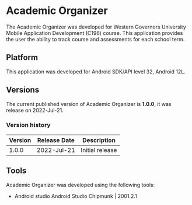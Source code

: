 # Academic Organizer
The Academic Organizer was developed for Western Governors University Mobile Application Development (C196) course. This application provides the user the ability to track course and assessments for each school term.

## Platform
This application was developed for Android SDK/API level 32, Android 12L.

## Versions
The current published version of Academic Organizer is **1.0.0**, it was release on 2022-Jul-21.

### Version history
| Version   | Release Date  | Description        |
|-----------|---------------|--------------------|
| 1.0.0     | 2022-Jul-21   | Initial release    |

## Tools
Academic Organizer was developed using the following tools:
- Android studio Android Studio Chipmunk | 2001.2.1